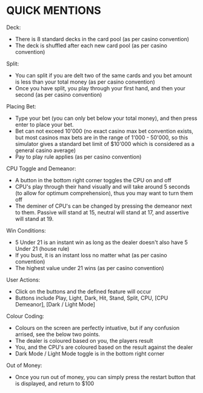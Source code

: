 # QUICK MENTIONS

Deck:

- There is 8 standard decks in the card pool (as per casino convention)
- The deck is shuffled after each new card pool (as per casino convention)

Split:

- You can split if you are delt two of the same cards and you bet amount is less than your total money (as per casino convention)
- Once you have split, you play through your first hand, and then your second (as per casino convention)

Placing Bet:

- Type your bet (you can only bet below your total money), and then press enter to place your bet.
- Bet can not exceed 10'000 (no exact casino max bet convention exists, but most casinos max bets are in the range of 1'000 - 50'000, so this simulator gives a standard bet limit of $10'000 which is considered as a general casino average)
- Pay to play rule applies (as per casino convention)

CPU Toggle and Demeanor:

- A button in the bottom right corner toggles the CPU on and off
- CPU's play through their hand visually and will take around 5 seconds (to allow for optimum comprehension), thus you may want to turn them off
- The deminer of CPU's can be changed by pressing the demeanor next to them. Passive will stand at 15, neutral will stand at 17, and assertive will stand at 19.

Win Conditions:

- 5 Under 21 is an instant win as long as the dealer doesn't also have 5 Under 21 (house rule)
- If you bust, it is an instant loss no matter what (as per casino convention)
- The highest value under 21 wins (as per casino convention)

User Actions:

- Click on the buttons and the defined feature will occur
- Buttons include Play, Light, Dark, Hit, Stand, Split, CPU, [CPU Demeanor], [Dark / Light Mode]

Colour Coding:

- Colours on the screen are perfectly intuative, but if any confusion arrised, see the below two points.
- The dealer is coloured based on you, the players result
- You, and the CPU's are coloured based on the result against the dealer
- Dark Mode / Light Mode toggle is in the bottom right corner

Out of Money:

- Once you run out of money, you can simply press the restart button that is displayed, and return to $100


